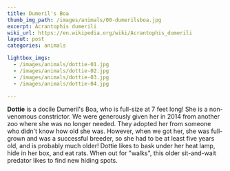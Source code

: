 ```yaml
---
title: Dumeril's Boa
thumb_img_path: /images/animals/00-dumerilsboa.jpg
excerpt: Acrantophis dumerili
wiki_url: https://en.wikipedia.org/wiki/Acrantophis_dumerili
layout: post
categories: animals

lightbox_imgs:
  - /images/animals/dottie-01.jpg
  - /images/animals/dottie-02.jpg
  - /images/animals/dottie-03.jpg
  - /images/animals/dottie-04.jpg

---
```


**Dottie** is a docile Dumeril's Boa, who is full-size at 7 feet long! She is a non-venomous
constrictor. We were generously given her in 2014 from another zoo where she was no longer
needed. They adopted her from someone who didn't know how old she was. However, when we got her,
she was full-grown and was a successful breeder, so she had to be at least five years old, and
is probably much older! Dottie likes to bask under her heat lamp, hide in her box, and eat rats.
When out for "walks", this older sit-and-wait predator likes to find new hiding spots.